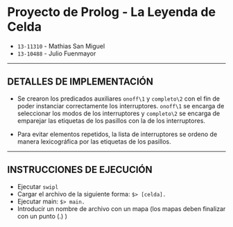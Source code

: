 # Proyecto de Prolog - La Leyenda de Celda

+ `13-11310` - Mathias San Miguel
+ `13-10488` - Julio Fuenmayor

---
             
## DETALLES DE IMPLEMENTACIÓN

- Se crearon los predicados auxiliares `onoff\1` y `completo\2` con el fin de poder instanciar correctamente los interruptores. `onoff\1` se encarga de seleccionar los modos de los interruptores y `completo\2` se encarga de emparejar las etiquetas de los pasillos con la de los interruptores.

- Para evitar elementos repetidos, la lista de interruptores se ordeno de manera lexicográfica por las etiquetas de los pasillos.

---

## INSTRUCCIONES DE EJECUCIÓN

- Ejecutar `swipl`
- Cargar el archivo de la siguiente forma: 
    `$> [celda].`
- Ejecutar main: 
    `$> main.`
- Introducir un nombre de archivo con un mapa (los mapas deben finalizar con un punto (.) )

